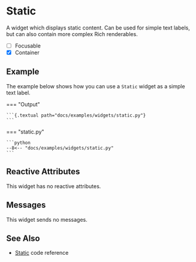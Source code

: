 # Static

A widget which displays static content.
Can be used for simple text labels, but can also contain more complex Rich renderables.

- [ ] Focusable
- [x] Container

## Example

The example below shows how you can use a `Static` widget as a simple text label.

=== "Output"

    ```{.textual path="docs/examples/widgets/static.py"}
    ```

=== "static.py"

    ```python
    --8<-- "docs/examples/widgets/static.py"
    ```

## Reactive Attributes

This widget has no reactive attributes.

## Messages

This widget sends no messages.

## See Also

* [Static](../reference/static.md) code reference
